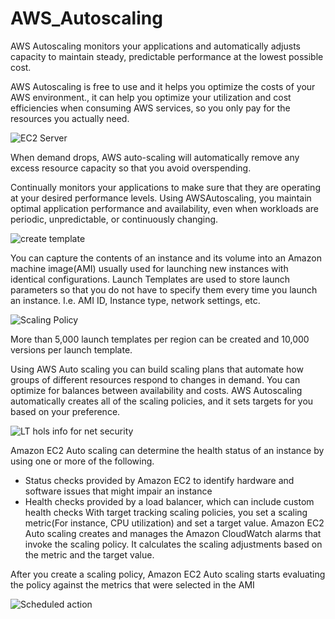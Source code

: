 # AWS_Autoscaling

AWS Autoscaling monitors your applications and automatically adjusts capacity to maintain steady, predictable performance at the lowest possible cost.

AWS Autoscaling is free to use and it helps you optimize the costs of your AWS environment., it can help you optimize your utilization and cost efficiencies when consuming AWS services, so you only pay for the resources you actually need.

![EC2 Server](https://github.com/Benn1440/AWS_Autoscaling/assets/67696393/9fa90c45-ff9f-4e50-99c8-5b57aff8b86a)

When demand drops, AWS auto-scaling will automatically remove any excess resource capacity so that you avoid overspending.

Continually monitors your applications to make sure that they are operating at your desired performance levels. Using AWSAutoscaling, you maintain optimal application performance and availability, even when workloads are periodic, unpredictable, or continuously changing.

![create template](https://github.com/Benn1440/AWS_Autoscaling/assets/67696393/150fe430-9d9b-4c93-9b66-7dc8dde5ba5e)


You can capture the contents of an instance and its volume into an Amazon machine image(AMI) usually used for launching new instances with identical configurations.
Launch Templates are used to store launch parameters so that you do not have to specify them every time you launch an instance. I.e. AMI ID, Instance type, network settings, etc.

![Scaling Policy](https://github.com/Benn1440/AWS_Autoscaling/assets/67696393/b5550d94-e94c-48b7-989f-3953b086d5ed)

More than 5,000 launch templates per region can be created and 10,000 versions per launch template.

Using AWS Auto scaling you can build scaling plans that automate how groups of different resources respond to changes in demand.
You can optimize for balances between availability and costs. AWS Autoscaling automatically creates all of the scaling policies, and it sets targets for you based on your preference.

![LT hols info for net security](https://github.com/Benn1440/AWS_Autoscaling/assets/67696393/50c63417-9a8e-4351-9531-afccbed55aaa)

Amazon EC2 Auto scaling can determine the health status of an instance by using one or more of the following.
-	Status checks provided by Amazon EC2 to identify hardware and software issues that might impair an instance
-	Health checks provided by a load balancer, which can include custom health checks
With target tracking scaling policies, you set a scaling metric(For instance, CPU utilization) and set a target value.
Amazon EC2 Auto scaling creates and manages the Amazon CloudWatch alarms that invoke the scaling policy. It calculates the scaling adjustments based on the metric and the target value.

After you create a scaling policy, Amazon EC2 Auto scaling starts evaluating the policy against the metrics that were selected in the AMI 

![Scheduled action](https://github.com/Benn1440/AWS_Autoscaling/assets/67696393/be134dc7-38da-4cae-9632-b491d2f4af01)

